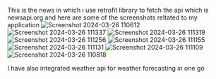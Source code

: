 This is the news in which i use retrofit library to fetch the api which is newsapi.org and here are some of the screenshots reltated to my application 
![Screenshot 2024-03-26 110612](https://github.com/mohdkaif2304/NewsTodayTimes/assets/118160035/0ede5026-680e-4674-a387-0f4ab2959c9f)
![Screenshot 2024-03-26 111337](https://github.com/mohdkaif2304/NewsTodayTimes/assets/118160035/fbbba53c-2265-4dd3-aca6-b061b4225cea)
![Screenshot 2024-03-26 111319](https://github.com/mohdkaif2304/NewsTodayTimes/assets/118160035/7e927512-87ce-490b-ba6f-3a23a11ffa43)
![Screenshot 2024-03-26 111256](https://github.com/mohdkaif2304/NewsTodayTimes/assets/118160035/4007e12e-ca3e-46bf-b702-20d93bc5cf9f)
![Screenshot 2024-03-26 111155](https://github.com/mohdkaif2304/NewsTodayTimes/assets/118160035/b850515c-a800-49cc-a9b5-cdf039891147)
![Screenshot 2024-03-26 111131](https://github.com/mohdkaif2304/NewsTodayTimes/assets/118160035/57a5a2c2-640e-4beb-b635-2dfc26220a5b)
![Screenshot 2024-03-26 111109](https://github.com/mohdkaif2304/NewsTodayTimes/assets/118160035/d3a300fc-686a-4928-869e-beba54e8908b)
![Screenshot 2024-03-26 110818](https://github.com/mohdkaif2304/NewsTodayTimes/assets/118160035/e2a675db-59de-476d-85cc-a9b48fb04e84)

I have also integrated weather api for weather forecasting in one go
